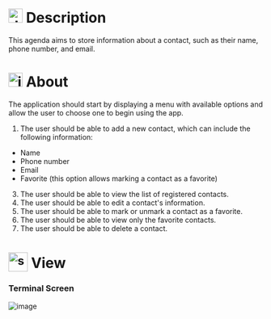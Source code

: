 # <img src="https://github.com/user-attachments/assets/caabfdf0-0f9e-44a3-8200-c6579fe87887" alt="description icon" width="28"> Description
This agenda aims to store information about a contact, such as their name, phone number, and email.

# <img src="https://github.com/user-attachments/assets/8a0faf59-3039-4115-aa63-112d505b4f85" alt="information icon" width="28"> About
The application should start by displaying a menu with available options and allow the user to choose one to begin using the app.
1. The user should be able to add a new contact, which can include the following information:
- Name
- Phone number
- Email
- Favorite (this option allows marking a contact as a favorite)
3. The user should be able to view the list of registered contacts.
4. The user should be able to edit a contact's information.
5. The user should be able to mark or unmark a contact as a favorite.
6. The user should be able to view only the favorite contacts.
7. The user should be able to delete a contact.

# <sub><img src="https://github.com/user-attachments/assets/2bd91f82-43a7-44c6-8fb3-eaa3ca20089e" alt="shell icon" width="38"></sub> View
### Terminal Screen
![image](https://github.com/user-attachments/assets/61ba17ba-7318-4b3c-ad6c-d49b6223e63b)
